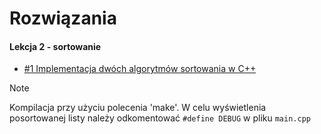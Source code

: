 # **Rozwiązania**

#### **Lekcja 2 - sortowanie**
* [#1 Implementacja dwóch algorytmów sortowania w C++](/Lekcja_2/)
>[!NOTE]
> Kompilacja przy użyciu polecenia 'make'. W celu wyświetlenia posortowanej listy należy odkomentować ```#define DEBUG``` w pliku ```main.cpp```